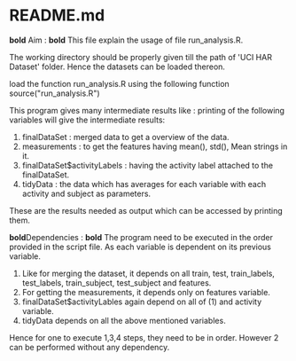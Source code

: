 README.md
==========================================================================================================
 **bold** Aim :  **bold** This file explain the usage of file run_analysis.R. 

The working directory should be properly given till the path of 'UCI HAR Dataset' folder. Hence the datasets can be loaded thereon.

load the function run_analysis.R using the following function
source("run_analysis.R")

This program gives many intermediate results like :
printing of the following variables will give the intermediate results:
1) finalDataSet : merged data to get a overview of the data.
2) measurements : to get the features having mean(), std(), Mean strings in it.
3) finalDataSet$activityLabels : having the activity label attached to the finalDataSet.
4) tidyData : the data which has averages for each variable with each activity and subject as parameters.

These are the results needed as output which can be accessed by printing them.

**bold**Dependencies : **bold**
The program need to be executed in the order provided in the script file. As each variable is dependent on its previous variable.
1) Like for merging the dataset, it depends on all train, test, train_labels, test_labels, train_subject, test_subject and features.
2) For getting the measurements, it depends only on features variable.
3) finalDataSet$activityLables again depend on all of (1) and activity variable.
4) tidyData depends on all the above mentioned variables.

Hence for one to execute 1,3,4 steps, they need to be in order. However 2 can be performed without any dependency.

